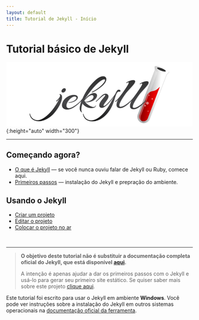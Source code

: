 ```yaml
---
layout: default
title: Tutorial de Jekyll - Início
---
```

# Tutorial básico de Jekyll
![Logo do Jekyll](assets/images/logo-jekyll.png "Logo do Jekyll"){:height="auto" width="300"}

---

## Começando agora?

* [O que é Jekyll](o-que-e-jekyll.html) — se você nunca ouviu falar de Jekyll ou Ruby, comece aqui.
* [Primeiros passos](primeiros-passos.html) — instalação do Jekyll e prepração do ambiente.

## Usando o Jekyll

* [Criar um projeto](criar-projeto.html)
* [Editar o projeto](editar-projeto.html)
* [Colocar o projeto no ar](publicar-projeto.html)

<br>

---

> **O objetivo deste tutorial não é substituir a documentação completa oficial do Jekyll, que está disponível [aqui](https://jekyllrb.com/docs/).**
>
> A intenção é apenas ajudar a dar os primeiros passos com o Jekyll e usá-lo para gerar seu primeiro site estático. Se quiser saber mais sobre este projeto [clique aqui](sobre.html).


<span class="nota azul">Este tutorial foi escrito para usar o Jekyll em ambiente **<i class="fab fa-windows"></i> Windows**. Você pode ver instruções sobre a instalação do Jekyll em outros sistemas operacionais na [documentação oficial da ferramenta](https://jekyllrb.com/docs/).</span>